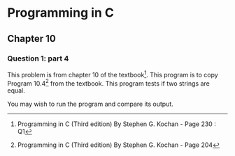 # Programming in C
## Chapter 10
### Question 1: part 4

This problem is from chapter 10 of the textbook[^1]. This program is to copy Program 10.4[^2] from the textbook. This program tests if two strings are equal.

You may wish to run the program and compare its output.


[^1]: Programming in C (Third edition) By Stephen G. Kochan - Page 230 : Q1
[^2]: Programming in C (Third edition) By Stephen G. Kochan - Page 204